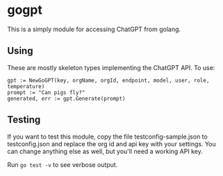 # gogpt

This is a simply module for accessing ChatGPT from golang.

## Using

These are mostly skeleton types implementing the ChatGPT API. To use:

```
gpt := NewGoGPT(key, orgName, orgId, endpoint, model, user, role, temperature)
prompt := "Can pigs fly?"
generated, err := gpt.Generate(prompt)
```

## Testing

If you want to test this module, copy the file testconfig-sample.json to testconfig.json and replace the org id and api key with your settings. You can change anything else as well, but you'll need a working API key.

Run ```go test -v``` to see verbose output.